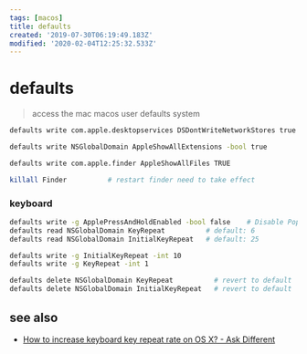 ```yaml
---
tags: [macos]
title: defaults
created: '2019-07-30T06:19:49.183Z'
modified: '2020-02-04T12:25:32.533Z'
---
```


# defaults

> access the mac macos user defaults system

```sh
defaults write com.apple.desktopservices DSDontWriteNetworkStores true    # disable .DS_Store creation

defaults write NSGlobalDomain AppleShowAllExtensions -bool true           # display file-extensions

defaults write com.apple.finder AppleShowAllFiles TRUE                    # display dot-files

killall Finder          # restart finder need to take effect
```

### keyboard
```sh
defaults write -g ApplePressAndHoldEnabled -bool false    # Disable Popup / Enable Key Repeat
defaults read NSGlobalDomain KeyRepeat          # default: 6
defaults read NSGlobalDomain InitialKeyRepeat   # default: 25

defaults write -g InitialKeyRepeat -int 10 
defaults write -g KeyRepeat -int 1

defaults delete NSGlobalDomain KeyRepeat          # revert to default
defaults delete NSGlobalDomain InitialKeyRepeat   # revert to default
```

## see also
- [How to increase keyboard key repeat rate on OS X? - Ask Different](https://apple.stackexchange.com/a/83923)
